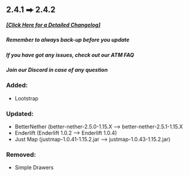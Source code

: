 ## 2.4.1 ⮕ 2.4.2
##### [[**Click Here for a Detailed Changelog**]](https://raw.githubusercontent.com/AllTheMods/ATM-Fabric/master/changelog/2.4.2-detailed.txt)

##### Remember to always back-up before you update 

##### If you have got any issues, check out our ATM FAQ

##### Join our Discord in case of any question

### Added:
- Lootstrap

### Updated:
- BetterNether (better-nether-2.5.0-1.15.X --> better-nether-2.5.1-1.15.X
- Enderlift (Enderlift 1.0.2 --> Enderlift 1.0.4)
- Just Map (justmap-1.0.41-1.15.2.jar --> justmap-1.0.43-1.15.2.jar)

### Removed:
- Simple Drawers
